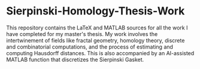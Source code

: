 # Sierpinski-Homology-Thesis-Work
This repository contains the LaTeX and MATLAB sources for all the work I have completed for my master's thesis. My work involves the intertwinement of fields like fractal geometry, homology theory, discrete and combinatorial computations, and the process of estimating and computing Hausdorff distances. This is also accompanied by an AI-assisted MATLAB function that discretizes the Sierpinski Gasket.

